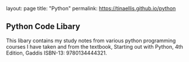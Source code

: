 layout: page
title: "Python"
permalink: https://tinaellis.github.io/python

## Python Code Libary
This libary contains my study notes from various python programming courses I have taken and from the textbook, Starting out with Python, 4th Edition, Gaddis ISBN-13: 9780134444321.
